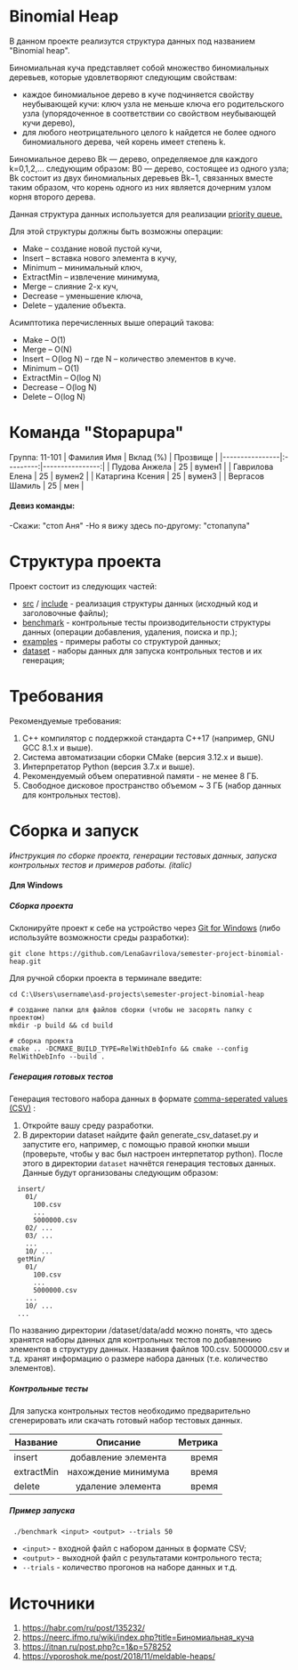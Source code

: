 # Binomial Heap
В данном проекте реализутся структура данных под названием "Binomial heap".

Биномиальная куча представляет собой множество биномиальных деревьев, которые удовлетворяют следующим свойствам:
 * каждое биномиальное дерево в куче подчиняется свойству неубывающей кучи: ключ узла не меньше ключа его родительского узла (упорядоченное в соответствии со свойством неубывающей кучи дерево),
 * для любого неотрицательного целого k найдется не более одного биномиального дерева, чей корень имеет степень k.
  
Биномиальное дерево Bk — дерево, определяемое для каждого k=0,1,2,… следующим образом: B0 — дерево, состоящее из одного узла; Bk состоит из двух биномиальных деревьев Bk−1, связанных вместе таким образом, что корень одного из них является дочерним узлом корня второго дерева.

Данная структура данных используется для реализации [priority queue.](https://en.wikipedia.org/wiki/Priority_queue#:~:text=In%20computer%20science%2C%20a%20priority,an%20element%20with%20low%20priority.)

Для этой структуры должны быть возможны операции:
 * Make – создание новой пустой кучи,
 * Insert – вставка нового элемента в кучу,
 * Minimum – минимальный ключ,
 * ExtractMin – извлечение минимума,
 * Merge – слияние 2-х куч,
 * Decrease – уменьшение ключа,
 * Delete – удаление объекта.

Асимптотика перечисленных выше операций такова:
 * Make – O(1)
 * Merge – O(N)
 * Insert – O(log N) – где N – количество элементов в куче.
 * Minimum – O(1)
 * ExtractMin – O(log N)
 * Decrease – O(log N)
 * Delete – O(log N)


# Команда "Stopapupa"
Группа: 11-101
| Фамилия Имя | Вклад (%) | Прозвище |
|----------------|:---------:|----------------:|
| Пудова Анжела | 25 | вумен1 |
| Гаврилова Елена | 25 | вумен2 |
| Катаргина Ксения | 25 | вумен3 |
| Вергасов Шамиль | 25 | мен |

#### Девиз команды:
-Скажи: "стоп Аня"
-Но я вижу здесь по-другому: "стопапупа"


# Структура проекта
Проект состоит из следующих частей:

 * [src](https://github.com/LenaGavrilova/semester-project-binomial-heap/tree/main/src) / [include](https://github.com/LenaGavrilova/semester-project-binomial-heap/tree/main/include) - реализация структуры данных (исходный код и заголовочные файлы);
 * [benchmark](https://github.com/LenaGavrilova/semester-project-binomial-heap/tree/main/benchmark) - контрольные тесты производительности структуры данных (операции добавления, удаления, поиска и пр.);
 * [examples](https://github.com/LenaGavrilova/semester-project-binomial-heap/tree/main/examples) - примеры работы со структурой данных;
 * [dataset](https://github.com/LenaGavrilova/semester-project-binomial-heap/tree/main/dataset) - наборы данных для запуска контрольных тестов и их генерация;


# Требования
Рекомендуемые требования:

1. С++ компилятор c поддержкой стандарта C++17 (например, GNU GCC 8.1.x и выше).
2. Система автоматизации сборки CMake (версия 3.12.x и выше).
3. Интерпретатор Python (версия 3.7.x и выше).
4. Рекомендуемый объем оперативной памяти - не менее 8 ГБ.
5. Свободное дисковое пространство объемом ~ 3 ГБ (набор данных для контрольных тестов).

# Сборка и запуск
*Инструкция по сборке проекта, генерации тестовых данных, запуска контрольных тестов и примеров работы. (italic)*
#### Для Windows

##### Сборка проекта
Склонируйте проект к себе на устройство через [Git for Windows](https://git-scm.com/download/win) (либо используйте возможности среды разработки):
        
``` git clone https://github.com/LenaGavrilova/semester-project-binomial-heap.git ```

Для ручной сборки проекта в терминале введите:

 ``` # переход в папку с проектом
cd C:\Users\username\asd-projects\semester-project-binomial-heap

# создание папки для файлов сборки (чтобы не засорять папку с проектом) 
mkdir -p build && cd build 

# сборка проекта
cmake .. -DCMAKE_BUILD_TYPE=RelWithDebInfo && cmake --config RelWithDebInfo --build . 
```

##### Генерация готовых тестов 

Генерация тестового набора данных в формате [comma-seperated values (CSV)](https://ru.wikipedia.org/wiki/CSV) :
1. Откройте вашу среду разработки.
2. В директории dataset найдите файл generate_csv_dataset.py и запустите его, например, с помощью правой кнопки мыши (проверьте, чтобы у вас был настроен интерпетатор python). После этого в директории `dataset` начнётся генерация тестовых данных.
Данные будут организованы следующим образом:

``` dataset/
  insert/
    01/
      100.csv
      ...
      5000000.csv
    02/ ...
    03/ ...
    ...
    10/ ...
  getMin/
    01/
      100.csv
      ...
      5000000.csv
    ...
    10/ ...
  ... 
  ```
  По названию директории /dataset/data/add можно понять, что здесь хранятся наборы данных для контрольных тестов по добавлению элементов в структуру данных. Названия файлов 100.csv. 5000000.csv и т.д. хранят информацию о размере набора данных (т.е. количество элементов).
  
  ##### Контрольные тесты
  
Для запуска контрольных тестов необходимо предварительно сгенерировать или скачать готовый набор тестовых данных.

| Название | Описание| Метрика |
|----------------|:---------:|----------------:|
| insert | добавление элемента| время |
| extractMin| нахождение минимума | время |
| delete | удаление элемента | время |

##### Пример запуска
``` ./benchmark <input> <output> --trials 50```
 * `<input>` - входной файл с набором данных в формате CSV;
 * `<output>` - выходной файл с результатами контрольного теста;
 * `--trials` - количество прогонов на наборе данных и т.д.

# Источники


1. https://habr.com/ru/post/135232/
2. https://neerc.ifmo.ru/wiki/index.php?title=Биномиальная_куча
3. https://itnan.ru/post.php?c=1&p=578252
4. https://vporoshok.me/post/2018/11/meldable-heaps/
